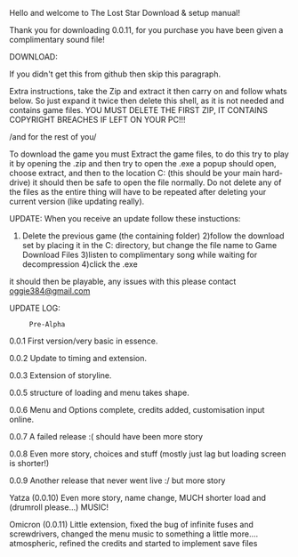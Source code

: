 Hello and welcome to The Lost Star Download & setup manual!

Thank you for downloading 0.0.11, for you purchase you have been given a
complimentary sound file!

DOWNLOAD:

If you didn't get this from github then skip this paragraph.

Extra instructions, take the Zip and extract it then carry on and follow whats below. So just expand it twice then delete this shell, as it is not needed and contains game files.
YOU MUST DELETE THE FIRST ZIP, IT CONTAINS COPYRIGHT BREACHES IF LEFT ON YOUR PC!!!

\/and for the rest of you\/

To download the game you must Extract the game files, to do this try to play it by
opening the .zip and then try to open the .exe a popup should open, choose extract,
and then to the location C: (this should be your main hard-drive) it should then
be safe to open the file normally. Do not delete any of the files as the entire
thing will have to be repeated after deleting your current version
(like updating really).

UPDATE:
When you receive an update follow these instuctions:

1) Delete the previous game (the containing folder)
2)follow the download set by placing it in the C: directory, but change the file
name to Game Download Files
3)listen to complimentary song while waiting for decompression
4)click the .exe

it should then be playable, any issues with this please contact 
oggie384@gmail.com


UPDATE LOG:

         Pre-Alpha
0.0.1
First version/very basic in essence.

0.0.2
Update to timing and extension.

0.0.3
Extension of storyline.

0.0.5
structure of loading and menu takes shape.

0.0.6
Menu and Options complete, credits added, customisation input online.

0.0.7
A failed release :( should have been more story

0.0.8
Even more story, choices and stuff (mostly just lag but loading screen is shorter!)

0.0.9
Another release that never went live :/ but more story

Yatza (0.0.10)
Even more story, name change, MUCH shorter load and (drumroll please...) MUSIC!

Omicron (0.0.11)
Little extension, fixed the bug of infinite fuses and screwdrivers, changed the menu music to something a little more....
atmospheric, refined the credits and started to implement save files
